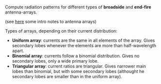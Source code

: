 Compute radiation patterns for different types of **broadside** and **end-fire** antenna-arrays.

(see [here](http://www.idc-online.com/technical_references/pdfs/electronic_engineering/Antenna_arrays.pdf) some intro notes to antenna arrays)

Types of arrays, depending on their current distribution:
- **Uniform array**: currents are the same in all elements of the array. Gives secondary lobes whenever the elements are more than half-wavelength apart.
- **Binomial array**: currents follow a binomial distribution. Gives no secondary lobes, only a wide primary lobe. 
- **Triangular array**: current ratios are triangular. Gives narrower main lobes than binomial, but with some secondary lobes (althought he secondary lobes are smaller than in the uniform array). 


